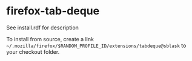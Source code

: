 firefox-tab-deque
=================

See install.rdf for description

To install from source, create a link `~/.mozilla/firefox/$RANDOM_PROFILE_ID/extensions/tabdeque@sblask` to your checkout folder.

